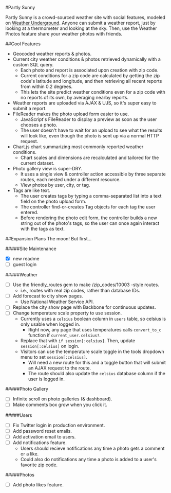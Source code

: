 #Partly Sunny

Partly Sunny is a crowd-sourced weather site with social features, modeled on [Weather Underground](http://www.wunderground.com). Anyone can submit a weather report, just by looking at a thermometer and looking at the sky. Then, use the Weather Photos feature share your weather photos with friends.

##Cool Features

- Geocoded weather reports & photos.
- Current city weather conditions & photos retrieved dynamically with a custom SQL query.
	- Each photo and report is associated upon creation with zip code.
	- Current conditions for a zip code are calculated by getting the zip code's latitude and longitude, and then retrieving all recent reports from within 0.2 degrees.
	- This lets the site predict weather conditions even for a zip code with no reports of its own, by averaging nearby reports.
- Weather reports are uploaded via AJAX & UJS, so it's super easy to submit a report.
- FileReader makes the photo upload form easier to use.
	- JavaScript's FileReader to display a preview as soon as the user chooses a photo.
	- The user doesn't have to wait for an upload to see what the results will look like, even though the photo is sent up via a normal HTTP request.
- Chart.js chart summarizing most commonly reported weather conditions.
	- Chart scales and dimensions are recalculated and tailored for the current dataset.
- Photo gallery view is super-DRY.
	- It uses a single view & controller action accessible by three separate routes, each nested under a different resource.
	- View photos by user, city, or tag.
- Tags are like text.
	- The user creates tags by typing a comma-separated list into a text field on the photo upload form.
	- The controller find-or-creates Tag objects for each tag the user entered.
	- Before rendering the photo edit form, the controller builds a new string out of the photo's tags, so the user can once again interact with the tags as text.

##Expansion Plans
The moon! But first...

#####Site Maintenance
- [x] new readme
- [ ] guest login

#####Weather
- [ ] Use the friendly_routes gem to make /zip_codes/10003 -style routes.
	- i.e., routes with real zip codes, rather than database IDs.
- [ ] Add forecast to city show pages.
	- Use National Weather Service API.
- [ ] Replace the city show page with Backbone for continuous updates.
- [ ] Change temperature scale property to use session.
	- Currently uses a `celsius` boolean column in `users` table, so celsius is only usable when logged in.
		- Right now, any page that uses temperatures calls `convert_to_c` function if `current_user.celsius?`.
	- Replace that with `if session[:celsius]`. Then, update `session[:celsius]` on login.
	- Visitors can use the temperature scale toggle in the tools dropdown menu to set `session[:celsius]`.
		- Will need a new route for this and a toggle button that will submit an AJAX request to the route.
		- The route should also update the `celsius` database column if the user is logged in.

#####Photo Gallery
- [ ] Infinite scroll on photo galleries (& dashboard).
- [ ] Make comments box grow when you click it.

#####Users
- [ ] Fix Twitter login in production environment.
- [ ] Add password reset emails.
- [ ] Add activation email to users.
- [ ] Add notifications feature.
	- Users should recieve notifications any time a photo gets a comment or a like.
	- Could also do notifications any time a photo is added to a user's favorite zip code.

#####Photos
- [ ] Add photo likes feature.